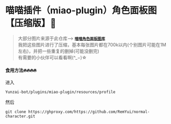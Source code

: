 # 喵喵插件（miao-plugin）角色面板图【压缩版】🤍

> 大部分图片来源于此仓库--> **[`喵喵角色面板图库`](https://github.com/lc-hongdou/gallery)**<br>
我把这些图片进行了压缩，基本每张图片都在700k以内(个别图片可能在1M左右)，并把一些重复的删掉(可能没删完)<br>
有需要的小伙伴可以看看啊(^_−)☆

</details>

#### 食用方法🔥🔥🔥🔥

进入<br>
```
Yunzai-bot/plugins/miao-plugin/resources/profile
```

然后<br>

```
git clone https://ghproxy.com/https://github.com/RemYui/normal-character.git
```
